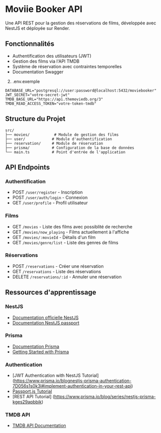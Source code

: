 # Moviie Booker API

Une API REST pour la gestion des réservations de films, développée avec NestJS et déployée sur Render.

## Fonctionnalités

- Authentification des utilisateurs (JWT)
- Gestion des films via l'API TMDB
- Système de réservation avec contraintes temporelles
- Documentation Swagger


2. .env.exemple
```
DATABASE_URL="postgresql://user:password@localhost:5432/moviebooker"
JWT_SECRET="votre-secret-jwt"
TMDB_BASE_URL="https://api.themoviedb.org/3"
TMDB_READ_ACCESS_TOKEN="votre-token-tmdb"
```
## Structure du Projet

```
src/
├── movies/           # Module de gestion des films
├── user/            # Module d'authentification
├── reservation/     # Module de réservation
├── prisma/          # Configuration de la base de données
└── main.ts          # Point d'entrée de l'application
```

## API Endpoints

### Authentification
- POST `/user/register` - Inscription
- POST `/user/auth/login` - Connexion
- GET `/user/profile` - Profil utilisateur

### Films
- GET `/movies` - Liste des films avec possiblité de recherche
- GET `/movies/now_playing` - Films actuellement à l'affiche
- GET `/movies/:movieId` - Détails d'un film
- GET `/movies/genre/list` - Liste des genres de films



### Réservations
- POST `/reservations` - Créer une réservation
- GET `/reservations` - Liste des réservations
- DELETE `/reservations/:id` - Annuler une réservation

## Ressources d'apprentissage

### NestJS
- [Documentation officielle NestJS](https://docs.nestjs.com/)
- [Documentation NestJS passport](https://docs.nestjs.com/recipes/passport)

### Prisma
- [Documentation Prisma](https://www.prisma.io/docs/)
- [Getting Started with Prisma](https://www.prisma.io/docs/getting-started)

### Authentication
- [JWT Authentication with NestJS Tutorial] (https://www.prisma.io/blognestjs-prisma-authentication-7D056s1s0k3l#implement-authentication-in-your-rest-api)
- [Passport.js Tutorial](https://docs.starton.com/tutorials/jwt-authentication-nest#authguard)
- [REST API Tutorial] (https://www.prisma.io/blog/series/nestjs-prisma-kges29apbbik)

### TMDB API
- [TMDB API Documentation](https://developers.themoviedb.org/3/getting-started/introduction)



